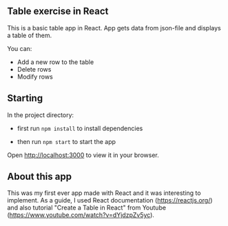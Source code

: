 ## Table exercise in React
This is a basic table app in React. App gets data from json-file
and displays a table of them. 

You can:
- Add a new row to the table
- Delete rows
- Modify rows

## Starting 
 
In the project directory:
- first run `npm install` to install dependencies

- then run `npm start` to start the app

Open [http://localhost:3000](http://localhost:3000) to view it in your browser.

## About this app
This was my first ever app made with React and it was interesting 
to implement. As a guide, I used React documentation (https://reactjs.org/) 
and also tutorial "Create a Table in React" from Youtube 
(https://www.youtube.com/watch?v=dYjdzpZv5yc). 

